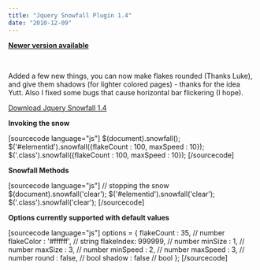 ```yaml
---
title: "Jquery Snowfall Plugin 1.4"
date: "2010-12-09"
---
```


**[Newer version available](http://www.somethinghitme.com/2011/10/05/jquery-snowfall-1-5-update-now-with-snow-buildup/)**

 

Added a few new things, you can now make flakes rounded (Thanks Luke), and give them shadows (for lighter colored pages) - thanks for the idea Yutt. Also I fixed some bugs that cause horizontal bar flickering (I hope).

[Download Jquery Snowfall 1.4](http://www.somethinghitme.com/wp-content/uploads/2010/12/snowfall.jquery.zip)

**Invoking the snow**

\[sourcecode language="js"\] $(document).snowfall(); $('#elementid').snowfall({flakeCount : 100, maxSpeed : 10}); $('.class').snowfall({flakeCount : 100, maxSpeed : 10}); \[/sourcecode\]

**Snowfall Methods**

\[sourcecode language="js"\] // stopping the snow $(document).snowfall('clear'); $('#elementid').snowfall('clear'); $('.class').snowfall('clear'); \[/sourcecode\]

**Options currently supported with default values**

\[sourcecode language="js"\] options = { flakeCount : 35, // number flakeColor : '#ffffff', // string flakeIndex: 999999, // number minSize : 1, // number maxSize : 3, // number minSpeed : 2, // number maxSpeed : 3, // number round : false, // bool shadow : false // bool }; \[/sourcecode\]
